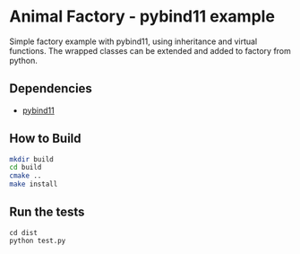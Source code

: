 # Animal Factory - pybind11 example

Simple factory example with pybind11, using inheritance and virtual functions.
The wrapped classes can be extended and added to factory from python.

## Dependencies ##
+ [pybind11](https://github.com/pybind/pybind11)

## How to Build ##
```bash
mkdir build
cd build
cmake ..
make install
```

## Run the tests ##
    cd dist
    python test.py
